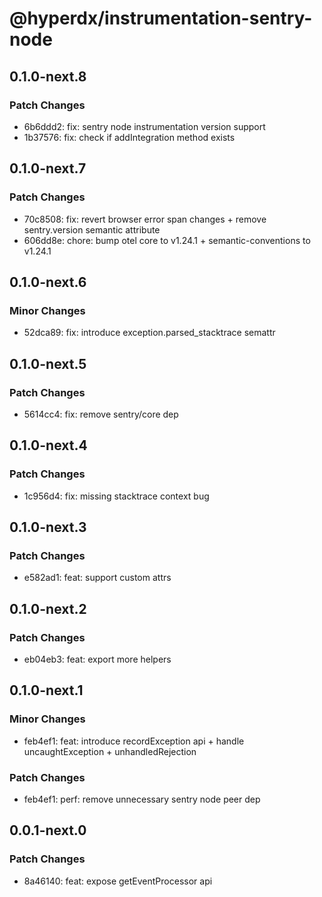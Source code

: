 # @hyperdx/instrumentation-sentry-node

## 0.1.0-next.8

### Patch Changes

- 6b6ddd2: fix: sentry node instrumentation version support
- 1b37576: fix: check if addIntegration method exists

## 0.1.0-next.7

### Patch Changes

- 70c8508: fix: revert browser error span changes + remove sentry.version semantic attribute
- 606dd8e: chore: bump otel core to v1.24.1 + semantic-conventions to v1.24.1

## 0.1.0-next.6

### Minor Changes

- 52dca89: fix: introduce exception.parsed_stacktrace semattr

## 0.1.0-next.5

### Patch Changes

- 5614cc4: fix: remove sentry/core dep

## 0.1.0-next.4

### Patch Changes

- 1c956d4: fix: missing stacktrace context bug

## 0.1.0-next.3

### Patch Changes

- e582ad1: feat: support custom attrs

## 0.1.0-next.2

### Patch Changes

- eb04eb3: feat: export more helpers

## 0.1.0-next.1

### Minor Changes

- feb4ef1: feat: introduce recordException api + handle uncaughtException + unhandledRejection

### Patch Changes

- feb4ef1: perf: remove unnecessary sentry node peer dep

## 0.0.1-next.0

### Patch Changes

- 8a46140: feat: expose getEventProcessor api
